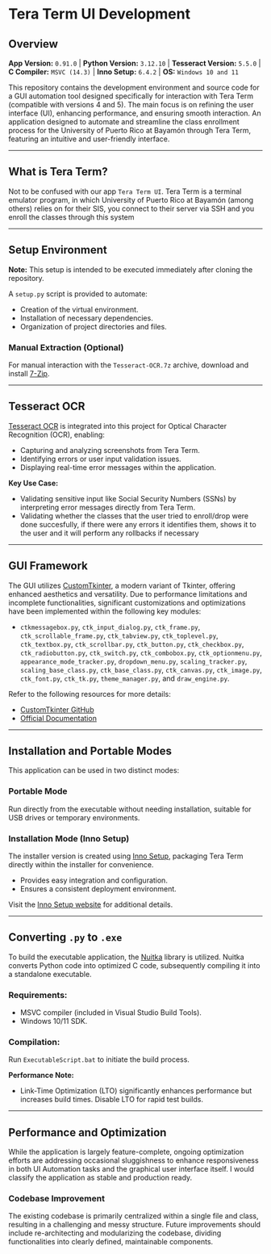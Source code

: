 # Tera Term UI Development

## Overview

**App Version:** `0.91.0` | **Python Version:** `3.12.10` | **Tesseract Version:** `5.5.0` | **C Compiler:** `MSVC (14.3)` | **Inno Setup:** `6.4.2` | **OS:** `Windows 10 and 11`

This repository contains the development environment and source code for a GUI automation tool designed specifically for interaction with Tera Term (compatible with versions 4 and 5). The main focus is on refining the user interface (UI), enhancing performance, and ensuring smooth interaction.
An application designed to automate and streamline the class enrollment process for the University of Puerto Rico at Bayamón through Tera Term, featuring an intuitive and user-friendly interface.

---

## What is Tera Term?
Not to be confused with our app `Tera Term UI`. Tera Term is a terminal emulator program, in which University of Puerto Rico at Bayamón (among others) relies on for their SIS, you connect to their server via SSH and you enroll the classes through this system

---

## Setup Environment

**Note:** This setup is intended to be executed immediately after cloning the repository.

A `setup.py` script is provided to automate:
- Creation of the virtual environment.
- Installation of necessary dependencies.
- Organization of project directories and files.

### Manual Extraction (Optional)
For manual interaction with the `Tesseract-OCR.7z` archive, download and install [7-Zip](https://www.7-zip.org/).

---

## Tesseract OCR

[Tesseract OCR](https://github.com/UB-Mannheim/tesseract/wiki) is integrated into this project for Optical Character Recognition (OCR), enabling:
- Capturing and analyzing screenshots from Tera Term.
- Identifying errors or user input validation issues.
- Displaying real-time error messages within the application.

**Key Use Case:**
- Validating sensitive input like Social Security Numbers (SSNs) by interpreting error messages directly from Tera Term.
- Validating whether the classes that the user tried to enroll/drop were done succesfully, if there were any errors it identifies them, shows it to the user and it will perform any rollbacks if necessary

---

## GUI Framework

The GUI utilizes [CustomTkinter](https://customtkinter.tomschimansky.com), a modern variant of Tkinter, offering enhanced aesthetics and versatility. Due to performance limitations and incomplete functionalities, significant customizations and optimizations have been implemented within the following key modules:

- `ctkmessagebox.py`, `ctk_input_dialog.py`, `ctk_frame.py`, `ctk_scrollable_frame.py`, `ctk_tabview.py`, `ctk_toplevel.py`, `ctk_textbox.py`, `ctk_scrollbar.py`, `ctk_button.py`, `ctk_checkbox.py`, `ctk_radiobutton.py`, `ctk_switch.py`, `ctk_combobox.py`, `ctk_optionmenu.py`, `appearance_mode_tracker.py`, `dropdown_menu.py`, `scaling_tracker.py`, `scaling_base_class.py`, `ctk_base_class.py`, `ctk_canvas.py`, `ctk_image.py`, `ctk_font.py`, `ctk_tk.py`, `theme_manager.py`, and `draw_engine.py`.

Refer to the following resources for more details:
- [CustomTkinter GitHub](https://github.com/TomSchimansky/CustomTkinter)
- [Official Documentation](https://customtkinter.tomschimansky.com)

---

## Installation and Portable Modes

This application can be used in two distinct modes:

### Portable Mode

Run directly from the executable without needing installation, suitable for USB drives or temporary environments.

### Installation Mode (Inno Setup)

The installer version is created using [Inno Setup](https://jrsoftware.org/isinfo.php), packaging Tera Term directly within the installer for convenience.

- Provides easy integration and configuration.
- Ensures a consistent deployment environment.

Visit the [Inno Setup website](https://jrsoftware.org/isinfo.php) for additional details.

---

## Converting `.py` to `.exe`

To build the executable application, the [Nuitka](https://github.com/Nuitka/Nuitka) library is utilized. Nuitka converts Python code into optimized C code, subsequently compiling it into a standalone executable.

### Requirements:
- MSVC compiler (included in Visual Studio Build Tools).
- Windows 10/11 SDK.

### Compilation:
Run `ExecutableScript.bat` to initiate the build process.

**Performance Note:**
- Link-Time Optimization (LTO) significantly enhances performance but increases build times. Disable LTO for rapid test builds.

---

## Performance and Optimization

While the application is largely feature-complete, ongoing optimization efforts are addressing occasional sluggishness to enhance responsiveness in both UI Automation tasks and the graphical user interface itself. I would classify the application as stable and production ready.

### Codebase Improvement
The existing codebase is primarily centralized within a single file and class, resulting in a challenging and messy structure. Future improvements should include re-architecting and modularizing the codebase, dividing functionalities into clearly defined, maintainable components.
